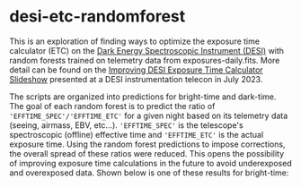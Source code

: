 # desi-etc-randomforest
This is an exploration of finding ways to optimize the exposure time calculator (ETC) on the [Dark Energy Spectroscopic Instrument (DESI)](https://www.desi.lbl.gov/) with random forests trained on telemetry data from exposures-daily.fits. More detail can be found on the [Improving DESI Exposure Time Calculator Slideshow](https://docs.google.com/presentation/d/109zAjj5-1mi8YDfl0rRxocYNSrqs1EfgzJUCy6p96B0/edit?usp=sharing) presented at a DESI instrumentation telecon in July 2023.

The scripts are organized into predictions for bright-time and dark-time. The goal of each random forest is to predict the ratio of `'EFFTIME_SPEC'/'EFFTIME_ETC'` for a given night based on its telemetry data (seeing, airmass, EBV, etc...). `'EFFTIME_SPEC'` is the telescope's spectroscopic (offline) effective time and `'EFFTIME_ETC'` is the actual exposure time. Using the random forest predictions to impose corrections, the overall spread of these ratios were reduced. This opens the possibility of improving exposure time calculations in the future to avoid underexposed and overexposed data. Shown below is one of these results for bright-time:

![]()
